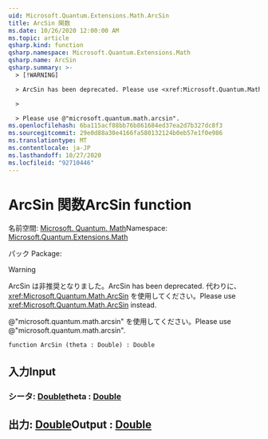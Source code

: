```yaml
---
uid: Microsoft.Quantum.Extensions.Math.ArcSin
title: ArcSin 関数
ms.date: 10/26/2020 12:00:00 AM
ms.topic: article
qsharp.kind: function
qsharp.namespace: Microsoft.Quantum.Extensions.Math
qsharp.name: ArcSin
qsharp.summary: >-
  > [!WARNING]

  > ArcSin has been deprecated. Please use <xref:Microsoft.Quantum.Math.ArcSin> instead.

  >

  > Please use @"microsoft.quantum.math.arcsin".
ms.openlocfilehash: 6ba115acf88bb76b861684ed37ea2d7b327dc8f3
ms.sourcegitcommit: 29e0d88a30e4166fa580132124b0eb57e1f0e986
ms.translationtype: MT
ms.contentlocale: ja-JP
ms.lasthandoff: 10/27/2020
ms.locfileid: "92710446"
---
```

# <a name="arcsin-function"></a><span data-ttu-id="924c1-102">ArcSin 関数</span><span class="sxs-lookup"><span data-stu-id="924c1-102">ArcSin function</span></span>

<span data-ttu-id="924c1-103">名前空間: [Microsoft. Quantum. Math](xref:Microsoft.Quantum.Extensions.Math)</span><span class="sxs-lookup"><span data-stu-id="924c1-103">Namespace: [Microsoft.Quantum.Extensions.Math](xref:Microsoft.Quantum.Extensions.Math)</span></span>

<span data-ttu-id="924c1-104">パック [](https://nuget.org/packages/)</span><span class="sxs-lookup"><span data-stu-id="924c1-104">Package: [](https://nuget.org/packages/)</span></span>


> [!WARNING]
> <span data-ttu-id="924c1-105">ArcSin は非推奨となりました。</span><span class="sxs-lookup"><span data-stu-id="924c1-105">ArcSin has been deprecated.</span></span> <span data-ttu-id="924c1-106">代わりに、<xref:Microsoft.Quantum.Math.ArcSin> を使用してください。</span><span class="sxs-lookup"><span data-stu-id="924c1-106">Please use <xref:Microsoft.Quantum.Math.ArcSin> instead.</span></span>
>
> <span data-ttu-id="924c1-107">@"microsoft.quantum.math.arcsin" を使用してください。</span><span class="sxs-lookup"><span data-stu-id="924c1-107">Please use @"microsoft.quantum.math.arcsin".</span></span>



```qsharp
function ArcSin (theta : Double) : Double
```


## <a name="input"></a><span data-ttu-id="924c1-108">入力</span><span class="sxs-lookup"><span data-stu-id="924c1-108">Input</span></span>

### <a name="theta--double"></a><span data-ttu-id="924c1-109">シータ: [Double](xref:microsoft.quantum.lang-ref.double)</span><span class="sxs-lookup"><span data-stu-id="924c1-109">theta : [Double](xref:microsoft.quantum.lang-ref.double)</span></span>





## <a name="output--double"></a><span data-ttu-id="924c1-110">出力: [Double](xref:microsoft.quantum.lang-ref.double)</span><span class="sxs-lookup"><span data-stu-id="924c1-110">Output : [Double](xref:microsoft.quantum.lang-ref.double)</span></span>

